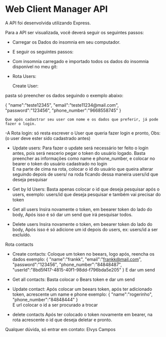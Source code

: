 <h1> Web Client Manager API </h1> 

A API foi desenvolvida utilizando Express.

Para a API ser visualizada, você deverá seguir os seguintes passos:

- Carregar os Dados do insomnia em seu computador.

-  E seguir os seguintes passos:

- Com insomnia carregado e importado todos os dados do insomnia disponível no meu git:

- Rota Users:

	Create User: 

pasta só preencher os dados seguindo o exemplo abaixo:
<p>
{
  "name":"teste12345",
  "email":"teste11234@mail.com",
  "password":"123456",
  "phone_number":"9668558745"
}
</p>


	Que após cadastrar seu user com nome e os dados que preferir, já pode fazer o login.


-A Rota login: 
só resta escrever o User que queria fazer login e pronto, 
Obs: (o user deve ester sido cadastrado antes) 

- Update users:
Para fazer o update será necessário ter feito o login antes, pois será nescerio pegar o token do usuário logado.
Basta preencher as informações como name e phone_number, e colocar no bearer o token do usuário cadastrado no login  
E na parte de cima na rota, colocar o id do usuário que queira alterar seguindo depois de users/ na roda ficando dessa maneira users/id que deseja pesquisar

- Get by Id Users: 
	Basta apenas colocar o id que deseja pesquisar após o users, exemplo:
	users/id que deseja pesquisar e também vai precisar do token

- Get all users 
Insira novamente o token, em beearer token do lado do body,
Após isso é só dar um send que irá pesquisar todos.

- Delete users
 	Insira novamente o token, em beearer token do lado do body,
Após isso é só adicione um id depois do users, ex: users/id a ser excluído.

Rota contacts

- Create contacts:
	Coloque um token no beears, logo após, reencha os dados exemplo: 
{
  "name":"frankk",
  "email":"frankk@mail.com",
  "password":"123456",
  "phone_number":"84848487",
	"userId":"8bd5f417-4815-40f1-98dd-f796bda5e205"
} 
E dar um send

- Get all contacts:
Basta colocar o Bears token e dar um send

- Update contact:
Após colocar um beears token, após ter adicionado token, acrescente um name e phone exemplo:
{
  "name":"rogerinho",
  "phone_number":"84848444"
}					
	E url colocar o id a ser procurado a trocar  


- delete contacts 
Após ter colocado o token novamente em bearer, na rota acrescente o id que deseja deletar e pronto.

Qualquer dúvida, só entrar em contato: Elvys Campos


